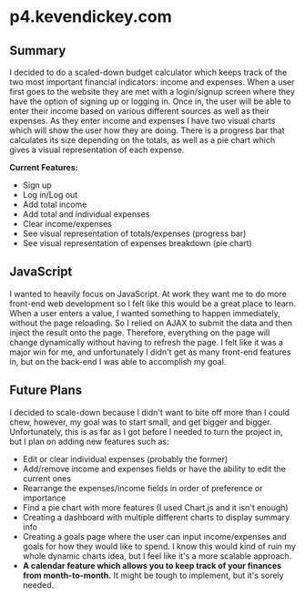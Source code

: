 p4.kevendickey.com
==================

Summary
-------

I decided to do a scaled-down budget calculator which keeps track of the two most
important financial indicators: income and expenses.  When a user first goes
to the website they are met with a login/signup screen where they have the
option of signing up or logging in.  Once in, the user will be able to enter
their income based on various different sources as well as their expenses.
As they enter income and expenses I have two visual charts which will show
the user how they are doing.  There is a progress bar that calculates its
size depending on the totals, as well as a pie chart which gives a visual
representation of each expense.

**Current Features:**
- Sign up
- Log in/Log out
- Add total income
- Add total and individual expenses
- Clear income/expenses
- See visual representation of totals/expenses (progress bar)
- See visual representation of expenses breakdown (pie chart)


JavaScript
----------

I wanted to heavily focus on JavaScript.  At work they want me to do more front-end
web development so I felt like this would be a great place to learn.  When a user
enters a value, I wanted something to happen immediately, without the page reloading.
So I relied on AJAX to submit the data and then inject the result onto the page.
Therefore, everything on the page will change dynamically without having to refresh
the page.  I felt like it was a major win for me, and unfortunately I didn't get
as many front-end features in, but on the back-end I was able to accomplish my goal.

Future Plans
------------

I decided to scale-down because I didn't want to bite off more than I could chew, 
however, my goal was to start small, and get bigger and bigger.  Unfortunately,
this is as far as I got before I needed to turn the project in, but I plan on
adding new features such as:

- Edit or clear individual expenses (probably the former)
- Add/remove income and expenses fields or have the ability to edit the current ones
- Rearrange the expenses/income fields in order of preference or importance
- Find a pie chart with more features (I used Chart.js and it isn't enough)
- Creating a dashboard with multiple different charts to display summary info
- Creating a goals page where the user can input income/expenses and goals for
how they would like to spend.  I know this would kind of ruin my whole dynamic
charts idea, but I feel like it's a more scalable approach.
- **A calendar feature which allows you to keep track of your finances from 
month-to-month.** It might be tough to implement, but it's sorely needed.
